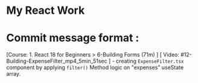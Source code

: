 # My React Work

# Commit message format : 

[Course: 1. React 18 for Beginners > 6-Building Forms (71m) ] [ Video: #12-Building-ExpenseFilter_mp4_5min_51sec ] - creating `ExpenseFilter.tsx` component by applying `filter()` Method logic on "expenses" useState array.



